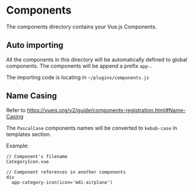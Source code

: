 # Components

The components directory contains your Vue.js Components.

## Auto importing

All the components in this directory will be automatically defined to global components. The components will be append a prefix `app-`.

The importing code is locating in `~/plugins/components.js`

## Name Casing

Refer to https://vuejs.org/v2/guide/components-registration.html#Name-Casing

The `PascalCase` components names will be converted to `kebab-case` in templates section.

Example:

```text
// Component's filename
CategoryIcon.vue
```

```pug
// Component references in another components
div
  app-category-icon(icon='mdi-airplane')
```